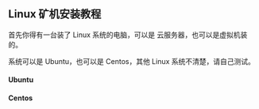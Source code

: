 
## Linux 矿机安装教程 ##

首先你得有一台装了 Linux 系统的电脑，可以是 云服务器，也可以是虚拟机装的。

系统可以是 Ubuntu，也可以是 Centos，其他 Linux 系统不清楚，请自己测试。


#### Ubuntu ####


#### Centos ####

